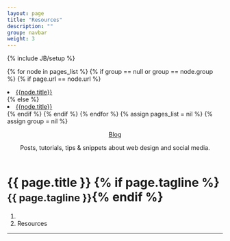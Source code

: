 ```yaml
---
layout: page
title: "Resources"
description: ""
group: navbar
weight: 3
---
```

{% include JB/setup %}

{% for node in pages_list %}
  {% if group == null or group == node.group %}
    {% if page.url == node.url %}
      <li class="active"><a href="{{node.url}}" class="active">{{node.title}}</a></li>
    {% else %}
      <li><a href="{{node.url}}">{{node.title}}</a></li>
    {% endif %}
  {% endif %}
{% endfor %}
{% assign pages_list = nil %}
{% assign group = nil %}

<div class="container clear">

<header id="siteHeader">
  <div class="headerDescription">
    <p class="visibleH1"><a href="#" title="For the Home Blogs">Blog</a></p>
    <p class="visibleH2">Posts, tutorials, tips &amp; snippets about web design and social media. </p><p>
  </p></div>
</header>
</div>

<div class="container-narrow">
  <div class="content">
  	<div class="page-header">
  		<h1>{{ page.title }} {% if page.tagline %} <small>{{ page.tagline }}</small>{% endif %}</h1>
	</div>
    <ol class="breadcrumb alert-info">
	  <li><a href="index.html"><span class="glyphicon glyphicon-home"></span></a></li>
	  <li class="active">Resources</li>
	</ol>
    </div>
  <hr>
</div>